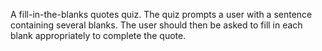 A fill-in-the-blanks quotes quiz. The quiz prompts a user with a sentence containing several blanks. The user should then be asked to fill in each blank appropriately to complete the quote.